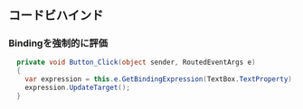 # 

##

## コードビハインド

### Bindingを強制的に評価

```C#
  private void Button_Click(object sender, RoutedEventArgs e)
  {
    var expression = this.e.GetBindingExpression(TextBox.TextProperty);
    expression.UpdateTarget();
  }
```

